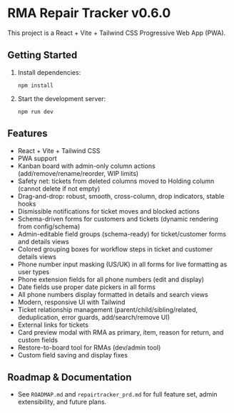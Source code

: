# RMA Repair Tracker v0.6.0

This project is a React + Vite + Tailwind CSS Progressive Web App (PWA).

## Getting Started

1. Install dependencies:
   ```
   npm install
   ```
2. Start the development server:
   ```
   npm run dev
   ```



## Features
- React + Vite + Tailwind CSS
- PWA support
- Kanban board with admin-only column actions (add/remove/rename/reorder, WIP limits)
- Safety net: tickets from deleted columns moved to Holding column (cannot delete if not empty)
- Drag-and-drop: robust, smooth, cross-column, drop indicators, stable hooks
- Dismissible notifications for ticket moves and blocked actions
- Schema-driven forms for customers and tickets (dynamic rendering from config/schema)
- Admin-editable field groups (schema-ready) for ticket/customer forms and details views
- Colored grouping boxes for workflow steps in ticket and customer details views
- Phone number input masking (US/UK) in all forms for live formatting as user types
- Phone extension fields for all phone numbers (edit and display)
- Date fields use proper date pickers in all forms
- All phone numbers display formatted in details and search views
- Modern, responsive UI with Tailwind
- Ticket relationship management (parent/child/sibling/related, deduplication, error guards, add/search/remove UI)
- External links for tickets
- Card preview modal with RMA as primary, item, reason for return, and custom fields
- Restore-to-board tool for RMAs (dev/admin tool)
- Custom field saving and display fixes


## Roadmap & Documentation
- See `ROADMAP.md` and `repairtracker_prd.md` for full feature set, admin extensibility, and future plans.
